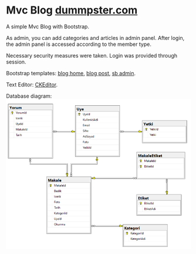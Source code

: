 # Mvc Blog <a href="http://dummpster.com" target="_blank">dummpster.com</a>

A simple Mvc Blog with Bootstrap.

As admin, you can add categories and articles in admin panel. After login, the admin panel is accessed according to the member type.

Necessary security measures were taken. Login was provided through session.

Bootstrap templates: [blog home](https://startbootstrap.com/templates/blog-home/), [blog post](https://startbootstrap.com/templates/blog-post/), [sb admin](https://startbootstrap.com/templates/sb-admin/).

Text Editor: [CKEditor](https://ckeditor.com/ckeditor-4/).

Database diagram: ![diagram](/MvcBlogg/Content/diagram.png)

